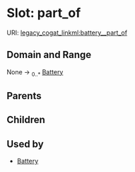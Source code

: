
# Slot: part_of



URI: [legacy_cogat_linkml:battery__part_of](https://w3id.org/rwblair/legacy-cogat-linkml/battery__part_of)


## Domain and Range

None &#8594;  <sub>0..\*</sub> [Battery](Battery.md)

## Parents


## Children


## Used by

 * [Battery](Battery.md)
